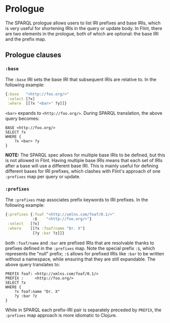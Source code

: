 # Prologue

The SPARQL prologue allows users to list IRI prefixes and base IRIs, which is very useful for shortening IRIs in the query or update body. In Flint, there are two elements in the prologue, both of which are optional: the base IRI and the prefix map.

## Prologue clauses

### `:base`

The `:base` IRI sets the base IRI that subsequent IRIs are relative to. In the following example:
```clojure
{:base   "<http://foo.org/>"
 :select [?x]
 :where  [[?x "<bar>" ?y]]}
```
`<bar>` expands to `<http://foo.org/>`. During SPARQL translation, the above query becomes:
```sparql
BASE <http://foo.org/>
SELECT ?x
WHERE {
    ?x <bar> ?y
}
```

**NOTE:** The SPARQL spec allows for multiple base IRIs to be defined, but this is not allowed in Flint. Having multiple base IRIs means that each set of IRIs after a base will use a different base IRI. This is mainly useful for defining different bases for IRI prefixes, which clashes with Flint's approach of one `:prefixes` map per query or update.

### `:prefixes`

The `:prefixes` map associates prefix keywords to IRI prefixes. In the following example:
```clojure
{:prefixes {:foaf "<http://xmlns.com/foaf/0.1/>"
            :$    "<http://foo.org/>"}
 :select   [?x]
 :where    [[?x :foaf/name "Dr. X"]
            [?y :bar ?z]]}
```
both `:foaf/name` and `:bar` are prefixed IRIs that are resolvable thanks to prefixes defined in the `:prefixes` map. Note the special prefix `:$`, which represents the "null" prefix; `:$` allows for prefixed IRIs like `:bar` to be written without a namespace, while ensuring that they are still expandable. The above query translates to:
```sparql
PREFIX foaf: <http://xmlns.com/foaf/0.1/>
PREFIX :     <http://foo.org/>
SELECT ?x
WHERE {
    ?x foaf:name "Dr. X"
    ?y :bar ?z
}
```
While in SPARQL each prefix-IRI pair is separately preceded by `PREFIX`, the `:prefixes` map approach is more idiomatic to Clojure.

